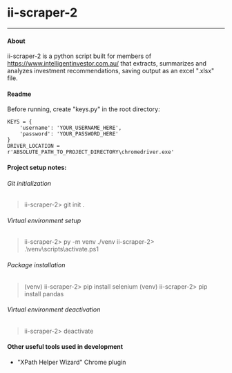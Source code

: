 # ii-scraper-2

---

#### About

ii-scraper-2 is a python script built for members of https://www.intelligentinvestor.com.au/ that extracts, summarizes and analyzes investment recommendations, saving output as an excel ".xlsx" file.

#### Readme

Before running, create "keys.py" in the root directory:

    KEYS = {
        'username': 'YOUR_USERNAME_HERE',
        'password': 'YOUR_PASSWORD_HERE'
    }
    DRIVER_LOCATION = r'ABSOLUTE_PATH_TO_PROJECT_DIRECTORY\chromedriver.exe'

#### Project setup notes:

###### Git initialization

> ii-scraper-2> git init .

###### Virtual environment setup

> ii-scraper-2> py -m venv ./venv
> ii-scraper-2> .\venv\scripts\activate.ps1

###### Package installation

> (venv) ii-scraper-2> pip install selenium
> (venv) ii-scraper-2> pip install pandas

###### Virtual environment deactivation

> ii-scraper-2> deactivate

#### Other useful tools used in development

- "XPath Helper Wizard" Chrome plugin
